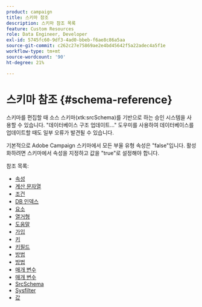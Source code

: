 ```yaml
---
product: campaign
title: 스키마 참조
description: 스키마 참조 목록
feature: Custom Resources
role: Data Engineer, Developer
exl-id: 5745fc60-9df3-4ad0-bbeb-f6ae8c86a5aa
source-git-commit: c262c27e75869ae2e4bd45642f5a22adec4a5f1e
workflow-type: tm+mt
source-wordcount: '90'
ht-degree: 21%

---
```


# 스키마 참조 {#schema-reference}

스키마를 편집할 때 소스 스키마(xtk:srcSchema)를 기반으로 하는 승인 시스템을 사용할 수 있습니다. &quot;데이터베이스 구조 업데이트...&quot; 도우미를 사용하여 데이터베이스를 업데이트할 때도 일부 오류가 발견될 수 있습니다.

기본적으로 Adobe Campaign 스키마에서 모든 부울 유형 속성은 &quot;false&quot;입니다. 활성화하려면 스키마에서 속성을 지정하고 값을 &quot;true&quot;로 설정해야 합니다.

참조 목록:

* [속성](schema/attribute.md)
* [계산 문자열](schema/compute-string.md)
* [조건](schema/condition.md)
* [DB 인덱스](schema/db-index.md)
* [요소](schema/element.md)
* [열거형](schema/enumeration.md)
* [도움말](schema/help.md)
* [가입](schema/join.md)
* [키](schema/key.md)
* [키필드](schema/keyfield.md)
* [방법](schema/method.md)
* [방법](schema/methods.md)
* [매개 변수](schema/param.md)
* [매개 변수](schema/parameters.md)
* [SrcSchema](schema/srcschema.md)
* [Sysfilter](schema/sysfilter.md)
* [값](schema/value.md)
